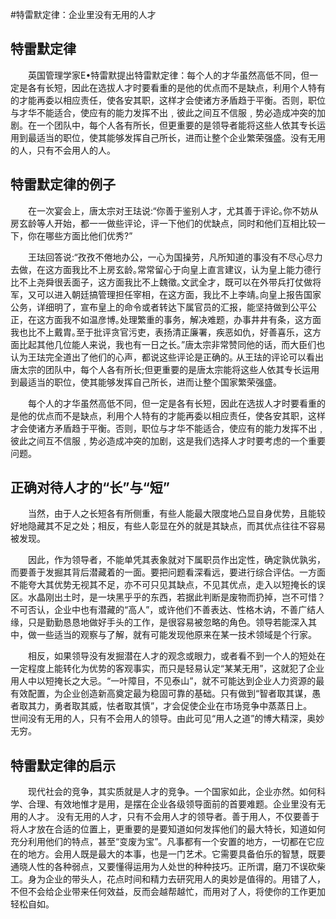 #特雷默定律：企业里没有无用的人才

## 特雷默定律
　　英国管理学家E•特雷默提出特雷默定律：每个人的才华虽然高低不同，但一定是各有长短，因此在选拔人才时要看重的是他的优点而不是缺点，利用个人特有的才能再委以相应责任，使各安其职，这样才会使诸方矛盾趋于平衡。否则，职位与才华不能适合，使应有的能力发挥不出﹐彼此之间互不信服﹐势必造成冲突的加剧。在一个团队中，每个人各有所长，但更重要的是领导者能将这些人依其专长运用到最适当的职位，使其能够发挥自己所长，进而让整个企业繁荣强盛。没有无用的人，只有不会用人的人。
  
## 特雷默定律的例子

　　在一次宴会上，唐太宗对王珐说:“你善于鉴别人才，尤其善于评论｡你不妨从房玄龄等人开始，都一一做些评论，评一下他们的优缺点，同时和他们互相比较一下，你在哪些方面比他们优秀?”
  
　　王珐回答说:“孜孜不倦地办公，一心为国操劳，凡所知道的事没有不尽心尽力去做，在这方面我比不上房玄龄｡常常留心于向皇上直言建议，认为皇上能力德行比不上尧舜很丢面子，这方面我比不上魏徵｡文武全才，既可以在外带兵打仗做将军，又可以进入朝廷搞管理担任宰相，在这方面，我比不上李靖｡向皇上报告国家公务，详细明了，宣布皇上的命令或者转达下属官员的汇报，能坚持做到公平公正，在这方面我不如温彦博｡处理繁重的事务，解决难题，办事井井有条，这方面我也比不上戴胄｡至于批评贪官污吏，表扬清正廉署，疾恶如仇，好善喜乐，这方面比起其他几位能人来说，我也有一日之长｡”唐太宗非常赞同他的话，而大臣们也认为王珐完全道出了他们的心声，都说这些评论是正确的｡ 从王珐的评论可以看出唐太宗的团队中，每个人各有所长;但更重要的是唐太宗能将这些人依其专长运用到最适当的职位，使其能够发挥自己所长，进而让整个国家繁荣强盛｡

　　每个人的才华虽然高低不同，但一定是各有长短，因此在选拔人才时要看重的是他的优点而不是缺点，利用个人特有的才能再委以相应责任，使各安其职，这样才会使诸方矛盾趋于平衡。否则，职位与才华不能适合，使应有的能力发挥不出﹐彼此之间互不信服﹐势必造成冲突的加剧，这是我们选择人才时要考虑的一个重要问题。


## 正确对待人才的“长”与“短”

　　当然，由于人之长短各有所侧重，有些人能最大限度地凸显自身优势，且能较好地隐藏其不足之处；相反，有些人彰显在外的就是其缺点，而其优点往往不容易被发现。

　　因此，作为领导者，不能单凭其表象就对下属职员作出定性，确定孰优孰劣，而要善于发掘其背后潜藏着的一面。要把问题看深看远，要进行综合评估。一方面不能夸大其优势无视其不足，亦不可只见其缺点，不见其优点，走入以短掩长的误区。水晶刚出土时，是一块黑乎乎的东西，若据此判断是废物而扔掉，岂不可惜？不可否认，企业中也有潜藏的“高人”，或许他们不善表达、性格木讷，不善广结人缘，只是勤勤恳恳地做好手头的工作，是很容易被忽略的角色。领导若能深入其中，做一些适当的观察与了解，就有可能发现他原来在某一技术领域是个行家。

　　相反，如果领导没有发掘潜在人才的观念或眼力，或者看不到一个人的短处在一定程度上能转化为优势的客观事实，而只是轻易认定“某某无用”，这就犯了企业用人中以短掩长之大忌。“一叶障目，不见泰山”，就不可能达到企业人力资源的最有效配置，为企业创造新高奠定最为稳固可靠的基础。只有做到“智者取其谋，愚者取其力，勇者取其威，怯者取其慎”，才会促使企业在市场竞争中蒸蒸日上。　　世间没有无用的人，只有不会用人的领导。由此可见“用人之道”的博大精深，奥妙无穷。
  
## 特雷默定律的启示

　　现代社会的竞争，其实质就是人才的竞争。一个国家如此，企业亦然。如何科学、合理、有效地惟才是用，是摆在企业各级领导面前的首要难题。企业里没有无用的人才。 没有无用的人才，只有不会用人才的领导者。善于用人，不仅要善于将人才放在合适的位置上，更重要的是要知道如何发挥他们的最大特长，知道如何充分利用他们的特点，甚至“变废为宝”。凡事都有一个安置的地方，一切都在它应在的地方。会用人既是最大的本事，也是一门艺术。它需要具备伯乐的智慧，既要通晓人性的各种弱点，又要懂得运用为人处世的种种技巧。正所谓，磨刀不误砍柴工。身为企业的带头人，花点时间和精力去研究用人的奥妙是值得的。用错了人，不但不会给企业带来任何效益，反而会越帮越忙，而用对了人，将使你的工作更加轻松自如。




















